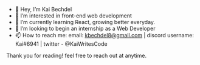 - 👋 Hey, I’m Kai Bechdel
- 👀 I’m interested in front-end web development
- 🌱 I’m currently learning React, growing better everyday.
- 💞️ I’m looking to begin an internship as a Web Developer
- 📫 How to reach me: email: kbechdel8@gmail.com | discord username: Kai#6941 | twitter - @KaiWritesCode

Thank you for reading! feel free to reach out at anytime.

